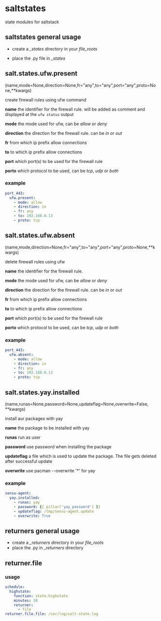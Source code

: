 # saltstates
state modules for saltstack


## saltstates general usage

- create a *_states* directory in your *file_roots*

- place the <state>.py file in *_states*



## salt.states.ufw.present

(name,mode=None,direction=None,fr="any",to="any",port="any",proto=None,**kwargs)

create firewall rules using ufw command

**name**
	the identifier for the firewall rule. will be added as comment and displayed at the ```ufw status``` output

**mode**
	the mode used for ufw, can be *allow* or *deny*

**direction**
	the direction for the firewall rule. can be *in* or *out*

**fr**
	from which ip prefix allow connections

**to**
	to which ip prefix allow connections

**port**
	which port(s) to be used for the firewall rule

**porto**
	which protocol to be used, can be *tcp*, *udp* or *both*

### example

```yaml
port_443:
  ufw.present:
    - mode: allow
    - direction: in
    - fr: any
    - to: 192.168.0.13
    - proto: tcp
```



## salt.states.ufw.absent

(name,mode,direction=None,fr="any",to="any",port="any",proto=None,**kwargs)

delete firewall rules using ufw

**name**
	the identifier for the firewall rule.

**mode**
	the mode used for ufw, can be *allow* or *deny*

**direction**
	the direction for the firewall rule. can be *in* or *out*

**fr**
	from which ip prefix allow connections

**to**
	to which ip prefix allow connections

**port**
	which port(s) to be used for the firewall rule

**porto**
	which protocol to be used, can be *tcp*, *udp* or *both*

### example

```yaml
port_443:
  ufw.absent:
    - mode: allow
    - direction: in
    - fr: any
    - to: 192.168.0.13
    - proto: tcp
```



## salt.states.yay.installed

(name,runas=None,password=None,updateflag=None,overwrite=False, **kwargs)

install aur packages with yay

**name**
	the package to be installed with yay

**runas**
	run as user

**password**
	use password when installing the package

**updateflag**
	a file which is used to update the package. The file gets deleted after successful update

**overwrite**
  use pacman --overwrite '*' for yay

### example

```yaml
sensu-agent:
  yay.installed:
    - runas: yay
    - password: {{ pillar['yay_password'] }}
    - updateflag: /tmp/sensu-agent.update
    - overwrite: True
```

## returners general usage

- create a *_returners* directory in your *file_roots*
- place the <returner>.py in *_returners* directory

## returner.file

### usage

```yaml
schedule:
  highstate:
    function: state.highstate
    minutes: 10
    returner:
      - file
returner.file.file: /var/log/salt-state.log
```
